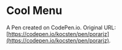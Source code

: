 # Cool Menu

A Pen created on CodePen.io. Original URL: [https://codepen.io/kocsten/pen/porarjz](https://codepen.io/kocsten/pen/porarjz).

